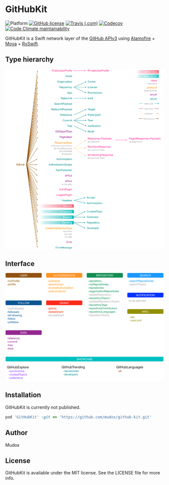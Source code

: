 # GitHubKit

![Platform](https://img.shields.io/badge/platform-ios-lightgrey.svg)
[![GitHub license](https://img.shields.io/github/license/mudox/github-kit.svg)](https://github.com/mudox/github-kit/blob/master/LICENSE)
[![Travis (.com)](https://img.shields.io/travis/com/mudox/github-kit.svg)](https://travis-ci.com/mudox/github-kit)
[![Codecov](https://img.shields.io/codecov/c/github/mudox/github-kit.svg)](https://codecov.io/gh/mudox/mudox-kit)
[![Code Climate maintainability](https://img.shields.io/codeclimate/maintainability/mudox/github-kit.svg)](https://codeclimate.com/github/mudox/github-kit/maintainability)

GitHubKit is a Swift network layer of the [GitHub APIv3] using [Alamofire] + [Moya] + [RxSwift].

## Type hierarchy

<p align="center">
  <img src="Asset/Types.png" width=700/>
</p>


## Interface

<p align="center">
  <img src="Asset/Interface.png" width=700/>
</p>

## Installation

<!--GitHubKit is available through [CocoaPods](http://cocoapods.org). To install-->
<!--it, simply add the following line to your Podfile:-->

GitHubKit is currently not published.

```ruby
pod 'GitHubKit' :git => 'https://github.com/mudox/github-kit.git'
```

## Author

Mudox

## License

GitHubKit is available under the MIT license. See the LICENSE file for more info.

[GitHub APIv3]: https://developer.github.com/v3/
[Moya]: https://github.com/Moya/Moya
[RxSwift]: https://github.com/ReactiveX/RxSwift
[Alamofire]: https://github.com/Alamofire/Alamofire
